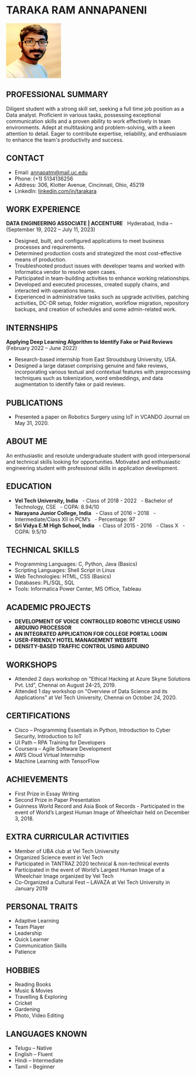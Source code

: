 # TARAKA RAM ANNAPANENI
![Taraka Ram's headshot](images/headshot.png)

## PROFESSIONAL SUMMARY
Diligent student with a strong skill set, seeking a full time job position as a Data analyst. Proficient in various tasks, possessing exceptional communication skills and a proven ability to work effectively in team environments. Adept at multitasking and problem-solving, with a keen attention to detail. Eager to contribute expertise, reliability, and enthusiasm to enhance the team's productivity and success.

## CONTACT
- Email: annapatm@mail.uc.edu
- Phone: (+1) 5134136256
- Address: 306, Klotter Avenue, Cincinnati, Ohio, 45219
- LinkedIn: [linkedin.com/in/tarakara](https://www.linkedin.com/in/tarakara)
  
## WORK EXPERIENCE
**DATA ENGINEERING ASSOCIATE | ACCENTURE**  
Hyderabad, India – (September 19, 2022 – July 11, 2023)
- Designed, built, and configured applications to meet business processes and requirements.
- Determined production costs and strategized the most cost-effective means of production.
- Troubleshooted product issues with developer teams and worked with Informatica vendor to resolve open cases.
- Participated in team-building activities to enhance working relationships.
- Developed and executed processes, created supply chains, and interacted with operations teams.
- Experienced in administrative tasks such as upgrade activities, patching activities, DC-DR setup, folder migration, workflow migration, repository backups, and creation of schedules and some admin-related work.

## INTERNSHIPS
**Applying Deep Learning Algorithm to Identify Fake or Paid Reviews**  
(February 2022 – June 2022)
- Research-based internship from East Stroudsburg University, USA.
- Designed a large dataset comprising genuine and fake reviews, incorporating various textual and contextual features with preprocessing techniques such as tokenization, word embeddings, and data augmentation to identify fake or paid reviews.

## PUBLICATIONS
- Presented a paper on Robotics Surgery using IoT in VCANDO Journal on May 31, 2020.

## ABOUT ME
An enthusiastic and resolute undergraduate student with good interpersonal and technical skills looking for opportunities. Motivated and enthusiastic engineering student with professional skills in application development.

## EDUCATION
- **Vel Tech University, India**
  - Class of 2018 - 2022
  - Bachelor of Technology, CSE
  - CGPA: 8.94/10
- **Narayana Junior College, India**
  - Class of 2016 – 2018
  - Intermediate/Class XII in PCM’s
  - Percentage: 97
- **Sri Vidya E.M High School, India**
  - Class of 2015 - 2016
  - Class X
  - CGPA: 9.5/10

## TECHNICAL SKILLS
- Programming Languages: C, Python, Java (Basics)
- Scripting Languages: Shell Script in Linux
- Web Technologies: HTML, CSS (Basics)
- Databases: PL/SQL, SQL
- Tools: Informatica Power Center, MS Office, Tableau

## ACADEMIC PROJECTS
- **DEVELOPMENT OF VOICE CONTROLLED ROBOTIC VEHICLE USING ARDUINO PROCESSOR**
- **AN INTEGRATED APPLICATION FOR COLLEGE PORTAL LOGIN**
- **USER-FRIENDLY HOTEL MANAGEMENT WEBSITE**
- **DENSITY-BASED TRAFFIC CONTROL USING ARDUINO**

## WORKSHOPS
- Attended 2 days workshop on "Ethical Hacking at Azure Skyne Solutions Pvt. Ltd", Chennai on August 24-25, 2019.
- Attended 1 day workshop on "Overview of Data Science and its Applications" at Vel Tech University, Chennai on October 24, 2020.

## CERTIFICATIONS
- Cisco – Programming Essentials in Python, Introduction to Cyber Security, Introduction to IoT
- UI Path – RPA Training for Developers
- Coursera – Agile Software Development
- AWS Cloud Virtual Internship
- Machine Learning with TensorFlow

## ACHIEVEMENTS
- First Prize in Essay Writing
- Second Prize in Paper Presentation
- Guinness World Record and Asia Book of Records - Participated in the event of World’s Largest Human Image of Wheelchair held on December 3, 2018.

## EXTRA CURRICULAR ACTIVITIES
- Member of UBA club at Vel Tech University
- Organized Science event in Vel Tech
- Participated in TANTRAZ 2020 technical & non-technical events
- Participated in the event of World’s Largest Human Image of a Wheelchair Image organized by Vel Tech
- Co-Organized a Cultural Fest – LAVAZA at Vel Tech University in January 2019

## PERSONAL TRAITS
- Adaptive Learning
- Team Player
- Leadership
- Quick Learner
- Communication Skills
- Patience

## HOBBIES
- Reading Books
- Music & Movies
- Travelling & Exploring
- Cricket
- Gardening
- Photo, Video Editing

## LANGUAGES KNOWN
- Telugu – Native
- English – Fluent
- Hindi – Intermediate
- Tamil – Beginner